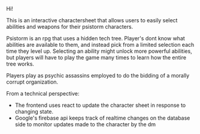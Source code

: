Hi!

This is an interactive charactersheet that allows users to easily select abilities and weapons for their psistorm characters.

Psistorm is an rpg that uses a hidden tech tree. Player's dont know what abilities are available to them, and instead pick
from a limited selection each time they level up.
Selecting an ability might unlock more powerful abilities, but players will have to play the game many times to learn how
the entire tree works.

Players play as psychic assassins employed to do the bidding of a morally corrupt organization.


From a technical perspective:
* The frontend uses react to update the character sheet in response to changing state.
* Google's firebase api keeps track of realtime changes on the database side to monitor updates made to the character by the dm
